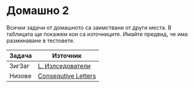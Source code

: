 # Домашно 2

Всички задачи от домашното са заимствани от други места. В таблицата ще покажем кои са източниците. Имайте предвид, че има разминаване в тестовете.

| Задача | Източник |
| ----- | ----- |
| ЗигЗаг | [L. Излседователи](https://bcpc.eu/XXXV/%d0%b7%d0%b0%d0%b4%d0%b0%d1%87%d0%b8/) |
| Низове | [Consequtive Letters](https://www.spoj.com/problems/CONSEC/) |
